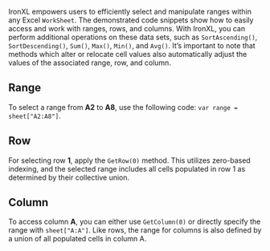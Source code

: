 IronXL empowers users to efficiently select and manipulate ranges within any Excel `WorkSheet`. The demonstrated code snippets show how to easily access and work with ranges, rows, and columns. With IronXL, you can perform additional operations on these data sets, such as `SortAscending()`, `SortDescending()`, `Sum()`, `Max()`, `Min()`, and `Avg()`. It’s important to note that methods which alter or relocate cell values also automatically adjust the values of the associated range, row, and column.

## Range

To select a range from **A2** to **A8**, use the following code: `var range = sheet["A2:A8"]`.

## Row

For selecting row **1**, apply the `GetRow(0)` method. This utilizes zero-based indexing, and the selected range includes all cells populated in row 1 as determined by their collective union.

## Column

To access column **A**, you can either use `GetColumn(0)` or directly specify the range with `sheet["A:A"]`. Like rows, the range for columns is also defined by a union of all populated cells in column A.